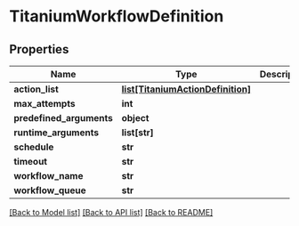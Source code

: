 # TitaniumWorkflowDefinition


## Properties
Name | Type | Description | Notes
------------ | ------------- | ------------- | -------------
**action_list** | [**list[TitaniumActionDefinition]**](TitaniumActionDefinition.md) |  | [optional] 
**max_attempts** | **int** |  | [optional] 
**predefined_arguments** | **object** |  | [optional] 
**runtime_arguments** | **list[str]** |  | [optional] 
**schedule** | **str** |  | [optional] 
**timeout** | **str** |  | [optional] 
**workflow_name** | **str** |  | [optional] 
**workflow_queue** | **str** |  | [optional] 

[[Back to Model list]](../README.md#documentation-for-models) [[Back to API list]](../README.md#documentation-for-api-endpoints) [[Back to README]](../README.md)


